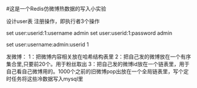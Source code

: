 #这是一个Redis仿微博热数据的写入小实验

设计user表
注册操作，即执行者3个操作

set user:userid:1:username admin
set user:userid:1:password admin

set user:username:admin:userid 1

发微博：
1：把微博内容相关放在哈希结构表里
2：把自己发的微博放在一个有序集合里,只要前20个。用于粉丝取出
3：把自己发的微博id放在一个链表里，用于自己看自己微博用的。1000个之前的旧微博pop出放在一个全局链表里，写个定时任务将这些冷数据写入mysql里

